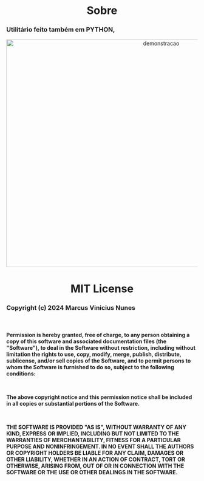 <div align="center">
<h1>Sobre</h1>
</div>    
<div align="left">
<h3>Utilitário feito também em PYTHON,<p></h3>
</div>

<div align="center">
<img width="800" height="600" alt="demonstracao" src="https://github.com/user-attachments/assets/86cd45c0-32d3-4836-9481-08ec27222a02" />
</div>


<div align="center"><h1>MIT License</h1><p><b></div>
<div align="left"><h3>Copyright (c) 2024 Marcus Vinicius Nunes</h3><p><br>
</div>

<div align="left"><h4>
Permission is hereby granted, free of charge, to any person obtaining a copy of this software and associated documentation files (the "Software"), to deal in the Software without restriction, including without limitation the rights to use, copy, modify, merge, publish, distribute, sublicense, and/or sell copies of the Software, and to permit persons to whom the Software is furnished to do so, subject to the following conditions:<p><br>

The above copyright notice and this permission notice shall be included in all copies or substantial portions of the Software.<p><br>

THE SOFTWARE IS PROVIDED "AS IS", WITHOUT WARRANTY OF ANY KIND, EXPRESS OR IMPLIED, INCLUDING BUT NOT LIMITED TO THE WARRANTIES OF MERCHANTABILITY, FITNESS FOR A PARTICULAR PURPOSE AND NONINFRINGEMENT. IN NO EVENT SHALL THE AUTHORS OR COPYRIGHT HOLDERS BE LIABLE FOR ANY CLAIM, DAMAGES OR OTHER LIABILITY, WHETHER IN AN ACTION OF CONTRACT, TORT OR OTHERWISE, ARISING FROM, OUT OF OR IN CONNECTION WITH THE SOFTWARE OR THE USE OR OTHER DEALINGS IN THE SOFTWARE.
</h4></div>